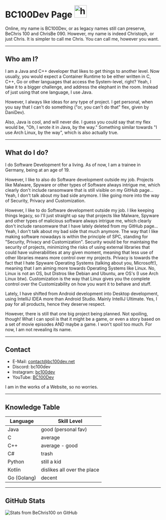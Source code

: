 # BC100Dev Page <img src="https://user-images.githubusercontent.com/1303154/88677602-1635ba80-d120-11ea-84d8-d263ba5fc3c0.gif" width="40px" alt="hi">
Online, my name is BC100Dev, or as legacy names still can preserve, BeChris 100 and
ChrisBe 090. However, my name is indeed Christoph, or just Chris. It is simpler to
call me Chris. You can call me, however you want.

---

## Who am I?
I am a Java and C++ developer that likes to get things to another level. Now usually, 
you would expect a Container Runtime to be either written in C, C++, Go or other
languages that access the System-level, right? Yeah, I take it to a bigger challenge,
and address the elephant in the room. Instead of just using that one language, I use
Java.

However, I always like ideas for any type of project. I get personal, when you say
that I can't do something ("or, you can't do that" flex, given by DaniDev).

Also, Java is cool, and will never die. I guess you could say that my flex would be,
"Oh, I wrote it in Java, by the way." Something similar towards "I use Arch Linux,
by the way", which is also actually true.

---

## What do I do?
I do Software Development for a living. As of now, I am a trainee in Germany, being
at an age of 19.

However, I like to also do Software development outside my job. Projects like
Malware, Spyware or other types of Software always intrigue me, which clearly don't
include ransomware that is still visible on my GitHub page… Yeah, I don't talk
about my bad side anymore. I like going more into the way of Security, Privacy and
Customization.

However, I like to do Software development outside my job. I like keeping things legacy,
so I'll just straight up say that projects like Malware, Spyware and other types
of malicious software always intrigue me, which clearly don't include ransomware that
I have lately deleted from my GitHub page… Yeah, I don't talk about my bad side that
much anymore. The way that I like making software nowadays is within the principle
of SPC, standing for "Security, Privacy and Customization". Security would be for
maintaing the security of projects, minimizing the risks of using external libraries
that could have vulnerabilities at any given moment, meaning that less use of other
libraries means more control over my projects. Privacy is towards the fact that I
hate Spyware Operating Systems (talking about you, Microsoft!), meaning that I am
aiming more towards Operating Systems like Linux. No, Linux is not an OS, but Distros
like Debian and Ubuntu, are OS's (I use Arch Linux btw). Customization is the way
that Linux gives you the complete control over the Customizability on how you want it
to behave and stuff.

Lately, I have shifted from Android development into Desktop development, using
IntelliJ IDEA more than Android Studio. Mainly IntelliJ Ultimate. Yes, I pay for all
products, hence they deserve respect.

However, there is still that one big project being planned. Not spoiling, though!
What I can spoil is that it might be a game, or even a story based on a set of movie
episodes AND maybe a game. I won't spoil too much. For now, I am not revealing its
name.

---

## Contact

- E-Mail: [contact@bc100dev.net](mailto:contact@bc100dev.net)
- Discord: bc100dev
- Instagram: [bc100dev](https://www.instagram.com/bc100dev/)
- YouTube: [BC100Dev](https://www.youtube.com/@bc100dev)

I am in the works of a Website, so no worries.

---

## Knowledge Table

| Language    | Skill Level                  |
|-------------|------------------------------|
| Java        | good (personal fav)          |
| C           | average                      |
| C++         | average - good               |
| C#          | trash                        |
| Python      | still a kid                  |
| Kotlin      | dislikes all over the place  |
| Go (Golang) | decent                       |

---

## GitHub Stats

![Stats from BeChris100 on GitHub](https://github-readme-stats.vercel.app/api?username=bechris100&count_private=false&theme=dark&hide=prs)
